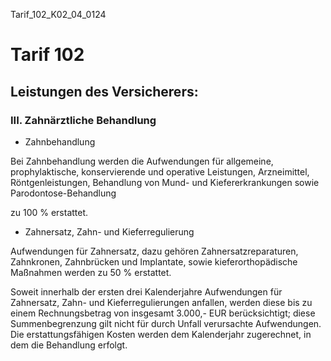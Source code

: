 Tarif_102_K02_04_0124
# Tarif 102
## Leistungen des Versicherers:
### III. Zahnärztliche Behandlung

* Zahnbehandlung

Bei Zahnbehandlung werden die Aufwendungen für allgemeine, prophylaktische, konservierende und operative Leistungen, Arzneimittel, Röntgenleistungen, Behandlung von Mund- und Kiefererkrankungen sowie Parodontose-Behandlung

zu 100 % erstattet.

* Zahnersatz, Zahn- und Kieferregulierung

Aufwendungen für Zahnersatz, dazu gehören Zahnersatzreparaturen, Zahnkronen, Zahnbrücken und Implantate, sowie kieferorthopädische Maßnahmen werden zu 50 % erstattet.

Soweit innerhalb der ersten drei Kalenderjahre Aufwendungen für Zahnersatz, Zahn- und Kieferregulierungen anfallen, werden diese bis zu einem Rechnungsbetrag von insgesamt 3.000,- EUR berücksichtigt; diese Summenbegrenzung gilt nicht für durch Unfall verursachte Aufwendungen. Die erstattungsfähigen Kosten werden dem Kalenderjahr zugerechnet, in dem die Behandlung erfolgt.
